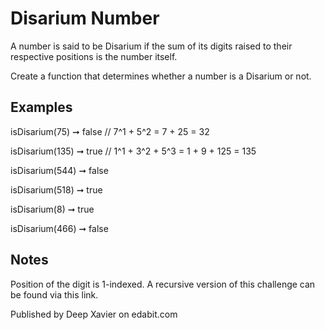 # Disarium Number

A number is said to be Disarium if the sum of its digits raised to their respective positions is the number itself.

Create a function that determines whether a number is a Disarium or not.

## Examples

isDisarium(75) ➞ false
// 7^1 + 5^2 = 7 + 25 = 32

isDisarium(135) ➞ true
// 1^1 + 3^2 + 5^3 = 1 + 9 + 125 = 135

isDisarium(544) ➞ false

isDisarium(518) ➞ true

isDisarium(8) ➞ true

isDisarium(466) ➞ false

## Notes

Position of the digit is 1-indexed.
A recursive version of this challenge can be found via this link.

Published by Deep Xavier on edabit.com
